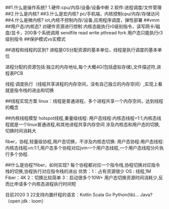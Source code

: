 ##1.什么是操作系统?
1.硬件:cpu/内存/设备/设备中断
2.软件:进程调度/文件管理
##2.什么是内核?
##3.什么是宏内核?
pc/手机端，内核控制cpu/内存/存储访问
##4.什么是微内核?
iot,内核不控制内存/设备,应用程序调度，弹性部署
##vmm
##用户态/内核态?
对硬件资源进行控制
内核态能执行r0级别指令，读写网卡/磁盘/显卡，200多个系统调用 sendfile read write pthread fork 
用户态只能执行r3级别指令
##保护模式vs实模式

##进程和线程的区别?
进程是OS分配资源的基本单位，线程是执行调度的基本单位

进程分配的资源包括:独立的内存地址,每个大概4G(包括虚拟存储),文件描述符,进程表PCB

线程:调度执行（线程共享进程的内存空间，没有自己独立的内存空间）,实现上看就是指令栈的进出和切换

##线程实现方案
linux：线程是普通进程，多个进程共享一个内存空间，达到线程的概念

##内核线程模型
hotspot线程,重量级线程:   用户态线程:内核态线程=1:1,内核态线程就是一个linux普通进程,和其他进程共享内存空间
涉及内核态和用户态的切换,切换时间消耗大

fiber，协程,轻量级协程,用户态切换，不涉及内核态切换: 用户态协程:用户态线程:内核态线程=n:1:1,用户态多个协程对应jvm一个用户态线程,一个用户态线程分片执行多个协程.

##什么是协程?fiber，如何实现?
每个协程都对应一个指令栈,协程切换对应指令栈的切换,协程执行对应指令栈的进出
优势：1：占有资源很少 OS : 线程,1M Fiber：4K 2：切换比较简单 3：启动很多个10W+
用户态切换资源时间消耗少,反而比申请多个内核态进程执行时间短

目前2020 3 22支持内置纤程的语言：Kotlin Scala Go Python(lib)... Java? （open jdk : loom）
